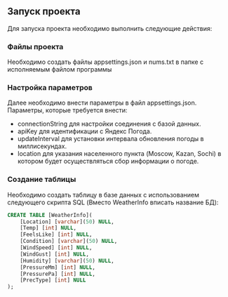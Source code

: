## Запуск проекта
Для запуска проекта необходимо выполнить следующие действия:

### Файлы проекта
Необходимо создать файлы appsettings.json и nums.txt в папке с исполняемым файлом программы

### Настройка параметров
Далее необходимо внести параметры в файл appsettings.json. Параметры, которые требуется внести:
- connectionString для настройки соединения с базой данных.
- apiKey для идентификации с Яндекс Погода.
- updateInterval для установки интервала обновления погоды в миллисекундах.
- location для указания населенного пункта (Moscow, Kazan, Sochi) в котором будет осуществляться сбор информации о погоде.

### Создание таблицы
Необходимо создать таблицу в базе данных с использованием следующего скрипта SQL (Вместо WeatherInfo вписать название БД):

```sql
CREATE TABLE [WeatherInfo](
    [Location] [varchar](50) NULL,
    [Temp] [int] NULL,
    [FeelsLike] [int] NULL,
    [Condition] [varchar](50) NULL,
    [WindSpeed] [int] NULL,
    [WindGust] [int] NULL,
    [Humidity] [varchar](50) NULL,
    [PressureMm] [int] NULL,
    [PressurePa] [int] NULL,
    [PrecType] [int] NULL
);



